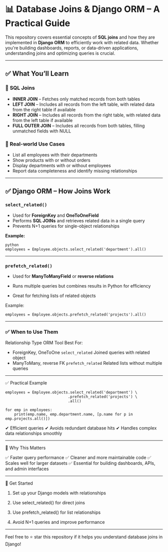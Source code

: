 # 📊 Database Joins & Django ORM – A Practical Guide

This repository covers essential concepts of **SQL joins** and how they are implemented in **Django ORM** to efficiently work with related data. Whether you're building dashboards, reports, or data-driven applications, understanding joins and optimizing queries is crucial.

---

## ✅ What You’ll Learn

### 🔗 **SQL Joins**
- **INNER JOIN** – Fetches only matched records from both tables
- **LEFT JOIN** – Includes all records from the left table, with related data from the right table if available
- **RIGHT JOIN** – Includes all records from the right table, with related data from the left table if available
- **FULL OUTER JOIN** – Includes all records from both tables, filling unmatched fields with NULL

### 📂 Real-world Use Cases
- List all employees with their departments
- Show products with or without orders
- Display departments with or without employees
- Report data completeness and identify missing relationships

---

## ✅ Django ORM – How Joins Work

### `select_related()`
- Used for **ForeignKey** and **OneToOneField**
- Performs **SQL JOINs** and retrieves related data in a single query
- Prevents N+1 queries for single-object relationships

**Example:**
```
python
employees = Employee.objects.select_related('department').all()
```

---

### `prefetch_related()`

- Used for **ManyToManyField** or **reverse relations**

- Runs multiple queries but combines results in Python for efficiency

- Great for fetching lists of related objects

Example:
```
employees = Employee.objects.prefetch_related('projects').all()
```

---

### ✅ When to Use Them

Relationship Type	ORM Tool	Best For: 

- ForeignKey, OneToOne	`select_related`	Joined queries with related object
- ManyToMany, reverse FK	`prefetch_related`	Related lists without multiple queries

---

✅ Practical Example
```
employees = Employee.objects.select_related('department') \
                            .prefetch_related('projects') \
                            .all()

for emp in employees:
    print(emp.name, emp.department.name, [p.name for p in emp.projects.all()])
```

✔ Efficient queries
✔ Avoids redundant database hits
✔ Handles complex data relationships smoothly


---

📂 Why This Matters

✅ Faster query performance
✅ Cleaner and more maintainable code
✅ Scales well for larger datasets
✅ Essential for building dashboards, APIs, and admin interfaces


---

🚀 Get Started

1. Set up your Django models with relationships


2. Use select_related() for direct joins


3. Use prefetch_related() for list relationships


4. Avoid N+1 queries and improve performance


---

Feel free to ⭐ star this repository if it helps you understand database joins in Django!
